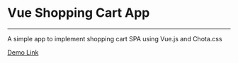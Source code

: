 # Vue Shopping Cart App
------------
A simple app to implement shopping cart SPA using Vue.js and Chota.css

[Demo Link](https://stupefied-swartz-66f09c.netlify.com/)
